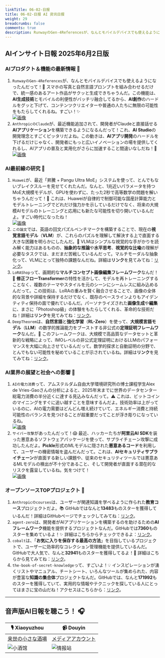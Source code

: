 ```yaml
---
linkTitle: 06-02-日报
title: 06-02-日报 AI 资讯日报
weight: 29
breadcrumbs: false
comments: true
description: RunwayのGen-4Referencesが、なんとモバイルデバイスでも使えるようになったんだって！📱 スマホの写真と自然言語プロンプトを組み合わせるだけで、統一感のあるアート作品がサクッと生成できちゃうんだ。この機能は、AI生成技術とモバイルの利便性がバッチリ融合してるから、AI創作のハードルをグッと下げて、.
---
```

## AIインサイト日報 2025年6月2日版

### **AIプロダクト＆機能の最新情報** 🚀

1.  `RunwayのGen-4References`が、なんとモバイルデバイスでも使えるようになったんだって！📱 スマホの写真と自然言語プロンプトを組み合わせるだけで、統一感のあるアート作品がサクッと生成できちゃうんだ。この機能は、**AI生成技術**とモバイルの利便性がバッチリ融合してるから、**AI創作**のハードルをグッと下げて、コンテンツクリエイターや普通の人たちに無限の可能性をもたらしてくれるね。すごい！✨
    <br/> [![画像](https://cdn.jsdmirror.com/gh/justlovemaki/imagehub@main/images/2025/07/news_01k0253aybfg1rk90dmraa9j3w.avif)](https://cdn.jsdmirror.com/gh/justlovemaki/imagehub@main/images/2025/07/news_01k0253aybfg1rk90dmraa9j3w.avif) <br/>
2.  `AnthropicのClaude`が、最近機能追加されて、開発者がClaudeと直接話せる**AIアプリケーション**を構築できるようになるんだって！これ、**AI Studio**の開発理念とすごくピッタリだよね。この動きは、**AIアプリ開発**のハードルを下げるだけじゃなく、開発者にもっと広いイノベーションの場を提供してくれるし、AIアプリの普及と実用化がさらに加速すること間違いなしだね！🚀
    <br/> [![画像](https://cdn.jsdmirror.com/gh/justlovemaki/imagehub@main/images/2025/07/news_01k0253c6zfzg8wrn1yscdr5zw.avif)](https://cdn.jsdmirror.com/gh/justlovemaki/imagehub@main/images/2025/07/news_01k0253c6zfzg8wrn1yscdr5zw.avif) <br/>

### **AI最前線の研究** 🔬

1.  `Huawei`が、最近「昇騰 + Pangu Ultra MoE」システムを使って、とんでもないブレイクスルーを見せてくれたんだ。なんと、1兆近いパラメータを持つMoE大規模モデルが、GPUを使わずに、たった2秒で高等数学の問題を解いちゃうんだって！🤯 これは、Huaweiが自律的で制御可能な国産計算能力とモデルトレーニングでどれだけ強力かを示しているだけでなく、将来の大規模AIモデルのトレーニングと応用にも新たな可能性を切り開いているんだよ。すごい時代になったね！
    <br/> [![画像](https://cdn.jsdmirror.com/gh/justlovemaki/imagehub@main/images/2025/07/news_01k0253hbnemn8dh186w4p6p6k.avif)](https://cdn.jsdmirror.com/gh/justlovemaki/imagehub@main/images/2025/07/news_01k0253hbnemn8dh186w4p6p6k.avif) <br/>
2.  `この論文`では、英語の回文パズルベンチマークを構築することで、現在の**視覚言語モデル**（**VLM**）が、これらのパズルを理解して解決する上で直面する大きな困難を明らかにしたんだ。🤔 VLMはシンプルな視覚的な手がかりを読み解く能力はあるものの、**抽象的な推論**や**水平思考**、**視覚的な比喩**の理解が必要なタスクでは、まだまだ苦戦しているんだって。マルチモーダルな抽象化って、VLMにとって独特の課題なんだね。詳細は**リンク**を見てみてね：[リンク](https://arxiv.org/abs/2505.23759)。
3.  `LoRAShop`って、画期的な**マルチコンセプト画像編集フレームワーク**なんだ！🎨 **修正フローTransformer**の特性を活かして、モデルを再トレーニングすることなく、複数のテーマやスタイルを元のシーンにシームレスに組み込めるんだって。この技術は、LoRAの重みを賢く融合させることで、画像の全体的な背景や詳細を保持するだけでなく、既存のベースラインよりもアイデンティティ保持の面で優れているんだ。パーソナライズされた**画像生成**や**編集**に、まさに「Photoshop級」の体験をもたらしてくれる、革命的な技術だね！詳細は**リンク**を見てみてね：[リンク](https://arxiv.org/abs/2505.23758)。
4.  `DeepTheorem`は、**自然言語**と**強化学習**（**RL-Zero**）を使って、**大規模言語モデル**（**LLM**）の数学的推論能力をブーストする非公式の**定理証明フレームワーク**なんだ。🧠 このフレームワークは、大規模で高品質なデータセットと革新的な戦略によって、IMOレベルの非公式定理証明におけるLLMのパフォーマンスを大幅に向上させているんだって。数学的探求と自動証明の分野で、とんでもない可能性を秘めていることが示されているね。詳細は**リンク**を見てみてね：[リンク](https://arxiv.org/abs/2505.23754)。

### **AI業界の展望と社会への影響** 🤔

1.  `AIの電力消費`って、アムステルダム自由大学環境研究所の博士課程学生Alex de Vries-Gaoさんの分析によると、2025年末までに世界のデータセンター総電力消費の半分近くに達する見込みなんだって。⚠️ これは、ビットコインのマイニングをすぐに追い越すことを意味するんだよ。技術効率は上がっているのに、AIの電力需要はどんどん増え続けていて、エネルギー消費と持続可能性のバランスを見つけることが超重要だってことが浮き彫りになっているね。
    <br/> [![画像](https://cdn.jsdmirror.com/gh/justlovemaki/imagehub@main/images/2025/07/news_01k0253nf9e0n87swn53daqkb8.avif)](https://cdn.jsdmirror.com/gh/justlovemaki/imagehub@main/images/2025/07/news_01k0253nf9e0n87swn53daqkb8.avif) <br/>
2.  `サイバー攻撃`があったんだって！😱 最近、ハッカーたちが**阿里云AI SDK**を装った悪意あるソフトウェアパッケージを使って、サプライチェーン攻撃に成功したんだよ。**Pickle**形式のMLモデルに隠された**悪意あるコード**を利用して、ユーザーの機密情報を盗んだんだって。これは、**AIセキュリティサプライチェーン**が直面する新しい課題や、従来のセキュリティツールでは悪意あるMLモデルの検出が不十分であること、そして開発者が直面する潜在的なリスクを露呈しているね。気をつけて！
    <br/> [![画像](https://cdn.jsdmirror.com/gh/justlovemaki/imagehub@main/images/2025/07/news_01k0253rrdf8fta4b6fym16mdq.avif)](https://cdn.jsdmirror.com/gh/justlovemaki/imagehub@main/images/2025/07/news_01k0253rrdf8fta4b6fym16mdq.avif) <br/>

### **オープンソースTOPプロジェクト** 🌟

1.  `Anthropicのcourses`は、ユーザーが関連知識を学べるように作られた**教育コース**プロジェクトだよ。📚 GitHubではなんと**13483**ものスターを獲得しているんだ！詳細はGitHubページでチェックしてみてね：[リンク](https://github.com/anthropics/courses)。
2.  `agent-zero`は、開発者がAIアプリケーションを構築するのを助けるための**AIフレームワーク**機能を提供するプロジェクトなんだ。GitHubでは**7360**ものスターを集めているよ！✨ 詳細はこちらからチェックできるよ：[リンク](https://github.com/frdel/agent-zero)。
3.  `cobalt`は、「**お気に入りを保存する最高の方法**」を目指しているプロジェクトで、ユーザーに効率的なコレクション管理機能を提供しているんだ。GitHubで大人気で、なんと**32941**ものスターを獲得してるよ！🌟 詳細はこちらから見てみてね：[リンク](https://github.com/imputnet/cobalt)。
4.  `the-book-of-secret-knowledge`って、すごいよ！💡 インスピレーションが湧くリストやマニュアル、チートシート、いろんなツールが集められた、内容が豊富な**知識の集合体**プロジェクトなんだ。GitHubでは、なんと**171992**ものスターを獲得していて、実用的な情報やテクニックを探している人にとってはまさに宝の山だね！アクセスはこちらから：[リンク](https://github.com/trimstray/the-book-of-secret-knowledge)。

---

## **音声版AI日報を聴こう！** 🎧

| 🎙️ **Xiaoyuzhou** | 📹 **Douyin** |
| --- | --- |
| [来世の小さな酒場](https://www.xiaoyuzhoufm.com/podcast/683c62b7c1ca9cf575a5030e) | [メディアアカウント](https://www.douyin.com/user/MS4wLjABAAAAwpwqPQlu38sO38VyWgw9ZjDEnN4bMR5j8x111UxpseHR9DpB6-CveI5KRXOWuFwG) |
| ![小酒馆](https://cdn.jsdmirror.com/gh/justlovemaki/imagehub@main/logo/f959f7984e9163fc50d3941d79a7f262.md.png) | ![情报站](https://cdn.jsdmirror.com/gh/justlovemaki/imagehub@main/logo/7fc30805eeb831e1e2baa3a240683ca3.md.png) |